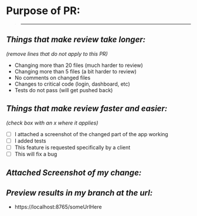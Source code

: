 # Purpose of PR:

> ---

## _Things that make review take longer:_

_(remove lines that do not apply to this PR)_

-   Changing more than 20 files (much harder to review)
-   Changing more than 5 files (a bit harder to review)
-   No comments on changed files
-   Changes to critical code (login, dashboard, etc)
-   Tests do not pass (will get pushed back)

## _Things that make review faster and easier:_

_(check box with an x where it applies)_

-   [ ] I attached a screenshot of the changed part of the app working
-   [ ] I added tests
-   [ ] This feature is requested specifically by a client
-   [ ] This will fix a bug

## _Attached Screenshot of my change:_

## _Preview results in my branch at the url:_

-   https://localhost:8765/someUrlHere
